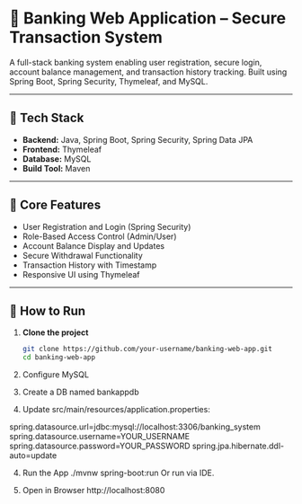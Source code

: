 # 🏦 Banking Web Application – Secure Transaction System

A full-stack banking system enabling user registration, secure login, account balance management, and transaction history tracking. Built using Spring Boot, Spring Security, Thymeleaf, and MySQL.

---

## 🔧 Tech Stack

- **Backend:** Java, Spring Boot, Spring Security, Spring Data JPA
- **Frontend:** Thymeleaf
- **Database:** MySQL
- **Build Tool:** Maven

---

## 🔐 Core Features

- User Registration and Login (Spring Security)
- Role-Based Access Control (Admin/User)
- Account Balance Display and Updates
- Secure Withdrawal Functionality
- Transaction History with Timestamp
- Responsive UI using Thymeleaf

---

## 🚀 How to Run

1. **Clone the project**
   ```bash
   git clone https://github.com/your-username/banking-web-app.git
   cd banking-web-app

2. Configure MySQL

2. Create a DB named bankappdb

3. Update src/main/resources/application.properties:

spring.datasource.url=jdbc:mysql://localhost:3306/banking_system
spring.datasource.username=YOUR_USERNAME
spring.datasource.password=YOUR_PASSWORD
spring.jpa.hibernate.ddl-auto=update

4. Run the App
./mvnw spring-boot:run
Or run via IDE.

5. Open in Browser
http://localhost:8080
